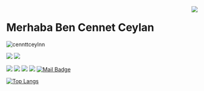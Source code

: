 <img align='right' src="https://github-readme-stats.vercel.app/api?username=cennetceylan19&show_icons=true">

# Merhaba Ben Cennet Ceylan

<p align="left"> <img src="https://komarev.com/ghpvc/?username=cennetceylan19" alt="cennttceylnn" /> </p>

[![](https://img.shields.io/twitter/follow/cennttceylnn?style=social)](https://www.twitter.com/cennttceylnn)
[![](https://img.shields.io/github/followers/cennetceylan19?style=social)](https://www.github.com/cennetceylan19)


[![](https://img.shields.io/badge/twitter-%231DA1F2.svg?&style=for-the-badge&logo=twitter&logoColor=white)](https://www.twitter.com/cennttceylnn)
[![](https://img.shields.io/badge/linkedin-%230077B5.svg?&style=for-the-badge&logo=linkedin&logoColor=white)](https://www.linkedin.com/in/cennet-ceylan19/)
[![](https://img.shields.io/badge/medium-%2312100E.svg?&style=for-the-badge&logo=medium&logoColor=white)](https://cennttceylnn.medium.com/)
[![](https://img.shields.io/badge/instagram-%23E4405F.svg?&style=for-the-badge&logo=instagram&logoColor=white)](https://instagram.com/cennttceylnn)
[![Mail Badge](https://img.shields.io/badge/cennetceylan819@gmail.com-c14438?style=for-the-badge&logo=Gmail&logoColor=white&link=mailto:cennetceylan819@gmail.com)](mailto:cennetceylan819@gmail.com)



[![Top Langs](https://github-readme-stats.vercel.app/api/top-langs/?username=cennetceylan19&langs_count=9&&layout=compact)](https://github.com/cennetceylan19/github-readme-stats)
